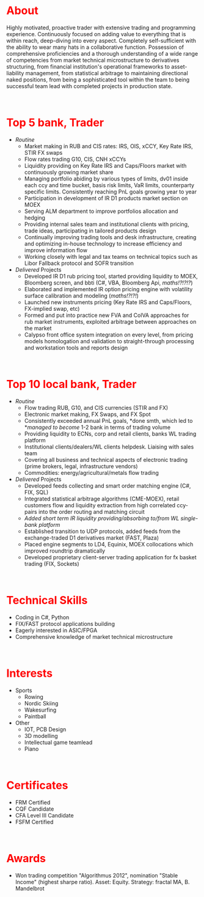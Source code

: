 # <span style="color:red">**About**</span>
Highly motivated, proactive trader with extensive trading and programming experience. Continuously focused on adding value to everything that is within reach, deep-diving into every aspect. Completely self-sufficient with the ability to wear many hats in a collaborative function. Possession of comprehensive proficiencies and a thorough understanding of a wide range of competencies from market technical microstructure to derivatives structuring, from financial institution's operational frameworks to asset-liability management, from statistical arbitrage to maintaining directional naked positions, from being a sophisticated tool within the team to being successful team lead with completed projects in production state.
<p>&nbsp;</p>

# <span style="color:red">**Top 5 bank, Trader**</span>
- *Routine*
  - Market making in RUB and CIS rates: IRS, OIS, xCCY, Key Rate IRS, STIR FX swaps
  - Flow rates trading G10, CIS, CNH xCCYs
  - Liquidity providing on Key Rate IRS and Caps/Floors market with continuously growing market share
  - Managing portfolio abiding by various types of limits, dv01 inside each ccy and time bucket, basis risk limits, VaR limits, counterparty specific limits. Consistently reaching PnL goals growing year to year
  - Participation in development of IR D1 products market section on MOEX
  - Serving ALM department to improve portfolios allocation and hedging
  - Providing internal sales team and institutional clients with pricing, trade ideas, participating in tailored products design
  - Continually improving trading tools and desk infrastructure, creating and optimizing in-house technology to increase efficiency and improve information flow
  - Working closely with legal and tax teams on technical topics such as Libor Fallback protocol and SOFR transition
- *Delivered* Projects
  - Developed IR D1 rub pricing tool, started providing liquidity to MOEX, Bloomberg screen, and bbti (C#, VBA, Bloomberg Api, *maths!?!?!?*)
  - Elaborated and implemented IR option pricing engine with volatility surface calibration and modeling (*maths!?!?!*)
  - Launched new instruments pricing (Key Rate IRS and Caps/Floors, FX-implied swap, etc)
  - Formed and put into practice new FVA and ColVA approaches for rub market instruments, exploited arbitrage between approaches on the market
  - Calypso front office system integration on every level, from pricing models  homologation and validation to straight-through processing and workstation tools and reports design
  <!--
  - KVA trades with montecarlo backtest
  
  -->
<p>&nbsp;</p>

# <span style="color:red">**Top 10 local bank, Trader**</span>
- *Routine*
  - Flow trading RUB, G10, and CIS currencies (STIR and FX)
  - Electronic market making, FX Swaps, and FX Spot
  - Consistently exceeded annual PnL goals, *done smth, which led to **managed to become* 1-2 bank in terms of trading volume
  - Providing liquidity to ECNs, corp and retail clients, banks WL trading platform
  - Institutional clients/dealers/WL clients helpdesk. Liaising with sales team
  - Covering all business and technical aspects of electronic trading (prime brokers, legal, infrastructure vendors)
  - Commodities: energy/agricultural/metals flow trading
- *Delivered* Projects
  - Developed feeds collecting and smart order matching engine (C#, FIX, SQL)
  - Integrated statistical arbitrage algorithms (CME-MOEX), retail customers flow and liquidity extraction from high correlated ccy-pairs into the order routing and matching circuit
  - *Added short term IR liquidity providing/absorbing to/from WL single-bank platform*
  - Established transition to UDP protocols, added feeds from the exchange-traded D1 derivatives market (FAST, Plaza)
  - Placed engine segments to LD4, Equinix, MOEX collocations which improved roundtrip dramatically
  - Developed proprietary client-server trading application for fx basket trading (FIX, Sockets)

<p>&nbsp;</p>

# <span style="color:red">**Technical Skills**</span>
- <!--Near production-level-->Coding in C#, Python 
- <!--Experience in--> FIX/FAST protocol applications building <!-- VeriFIX -->
- Eagerly interested in ASIC/FPGA 
- Comprehensive knowledge of market technical microstructure
<!-- - In-depth understanding of research, back-testing, implementing statistical arbitrage or market making strategies.-->
<!-- - experience in maintaining collocation hardware and exchange communication things-->
<p>&nbsp;</p>

# <span style="color:red">**Interests**</span>
- Sports
  - Rowing
  - Nordic Skiing
  - Wakesurfing
  - Paintball
- Other
  - IOT, PCB Design
  - 3D modelling
  - Intellectual game teamlead
  - Piano
<p>&nbsp;</p>

# <span style="color:red">**Certificates**</span>
- FRM Certified
- CQF Candidate
- CFA Level III Candidate
- FSFM Certified
<p>&nbsp;</p>

# <span style="color:red">**Awards**</span>
- Won trading competition "Algorithmus 2012", nomination "Stable Income" (highest sharpe ratio). Asset: Equity. Strategy: fractal MA, B. Mandelbrot
